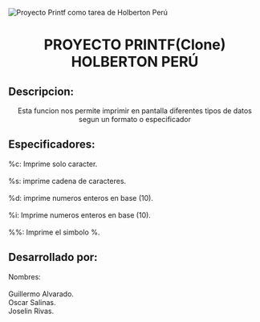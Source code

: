 ![Proyecto Printf como tarea de Holberton Perú](https://user-images.githubusercontent.com/124274676/228053915-def3a650-a486-4846-8902-ff58e608576e.png)
<h1 align="center"> PROYECTO PRINTF(Clone) HOLBERTON PERÚ </h1>
<h2> Descripcion:   </h2>
<div align="center"> Esta funcion nos permite imprimir en pantalla diferentes tipos de datos segun un formato o especificador</div>
<h2> Especificadores:   </h2>
<div>
  %c: Imprime solo caracter.<br>
<br>
  %s: imprime cadena de caracteres.<br>
<br>
  %d: imprime numeros enteros en base (10).<br>
<br>
  %i: Imprime numeros enteros en base (10).<br>
<br>
  %%: Imprime el simbolo %.<br>
</div>
<h2> Desarrollado por: </h2>
<div>
Nombres:<br>
<br>
  Guillermo Alvarado.<br>
  Oscar Salinas.<br>
  Joselin Rivas.<br>
</div>


